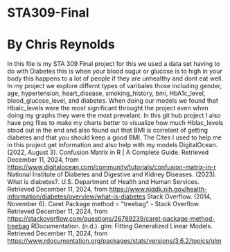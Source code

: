 # STA309-Final
# By Chris Reynolds 
In this file is my STA 309 Final project for this we used a data set having to do with Diabetes this is when your blood sugur or glucose is to high in your body this happens to a lot of people if they are unhealthy and dont eat well. In my project we explore differnt types of varibales those including gender, age, hypertension, heart_disease, smoking_history, bmi, HbA1c_level, blood_glucose_level, and diabetes. When doing our models we found that Hbalc_levels were the most significant throught the project even when doing my graphs they were the most prevelant. In this git hub project I also have png files to make my charts better to visualize how much Hblac_levels stood out in the end and also found out that BMI is correlant of getting diabetes and that you should keep a good BMI. 
The Cites I used to help me in this project get information and also help with my models 
DigitalOcean. (2022, August 3). Confusion Matrix in R | A Complete Guide. Retrieved December 11, 2024, from https://www.digitalocean.com/community/tutorials/confusion-matrix-in-r
National Institute of Diabetes and Digestive and Kidney Diseases. (2023). What is diabetes?. U.S. Department of Health and Human Services. Retrieved December 11, 2024, from https://www.niddk.nih.gov/health-information/diabetes/overview/what-is-diabetes
Stack Overflow. (2014, November 6). Caret Package method = "treebag" - Stack Overflow. Retrieved December 11, 2024, from https://stackoverflow.com/questions/26789239/caret-package-method-treebag
RDocumentation. (n.d.). glm: Fitting Generalized Linear Models. Retrieved December 11, 2024, from https://www.rdocumentation.org/packages/stats/versions/3.6.2/topics/glm

